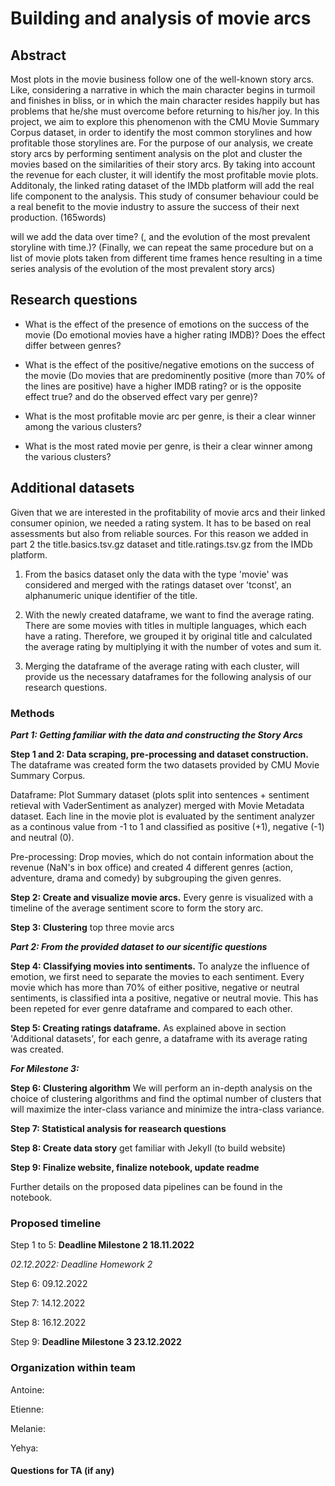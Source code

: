 # Building and analysis of movie arcs

## Abstract
Most plots in the movie business follow one of the well-known story arcs. Like, considering a narrative in which the main character begins in turmoil and finishes in bliss, or in which the main character resides happily but has problems that he/she must overcome before returning to his/her joy. In this project, we aim to explore this phenomenon with the CMU Movie Summary Corpus dataset, in order to identify the most common storylines and how profitable those storylines are. For the purpose of our analysis, we create story arcs by performing sentiment analysis on the plot and  cluster the movies based on the similarities of their story arcs. By taking into account the revenue for each cluster, it will identify the most profitable movie plots. Additonaly, the linked rating dataset of the IMDb platform will add the real life component to the analysis. This study of consumer behaviour could be a real benefit to the movie industry to assure the success of their next production. (165words)

will we add the data over time? (, and the evolution of the most prevalent storyline with time.)? 
(Finally, we can repeat the same procedure but on a list of movie plots taken from different time frames hence resulting in a time series analysis of the evolution of the most prevalent story arcs)

## Research questions
- What is the effect of the presence of emotions on the success of the movie (Do emotional movies have a higher rating IMDB)? Does the effect differ between genres?

- What is the effect of the positive/negative emotions on the success of the movie (Do movies that are predominently positive (more than 70% of the lines are positive) have a higher IMDB rating? or is the opposite effect true? and do the observed effect vary per genre)?

- What is the most profitable movie arc per genre, is their a clear winner among the various clusters?

- What is the most rated movie per genre, is their a clear winner among the various clusters?


## Additional datasets
Given that we are interested in the profitability of movie arcs and their linked consumer opinion, we needed a rating system. It has to be based on real assessments but also from reliable sources. For this reason we added in part 2 the title.basics.tsv.gz dataset and title.ratings.tsv.gz from the IMDb platform. 

1. From the basics dataset only the data with the type 'movie' was considered and merged with the ratings dataset over 'tconst', an alphanumeric unique identifier of the title. 

2. With the newly created dataframe, we want to find the average rating. There are some movies with titles in multiple languages, which each have a rating. Therefore, we grouped it by original title and calculated the average rating by multiplying it with the number of votes and sum it.

3. Merging the dataframe of the average rating with each cluster, will provide us the necessary dataframes for the following analysis of our research questions.

### Methods

***Part 1: Getting familiar with the data and constructing the Story Arcs***

**Step 1 and 2: Data scraping, pre-processing and dataset construction.** The dataframe was created form the two datasets provided by CMU Movie Summary Corpus. 

Dataframe: Plot Summary dataset (plots split into sentences + sentiment retieval with VaderSentiment as analyzer) merged with Movie Metadata dataset. Each line in the movie plot is evaluated by the sentiment analyzer as a continous value from -1 to 1 and classified as positive (+1), negative (-1) and neutral (0).

Pre-processing: Drop movies, which do not contain information about the revenue (NaN's in box office) and created 4 different genres (action, adventure, drama and comedy) by subgrouping the given genres.

**Step 2: Create and visualize movie arcs.** Every genre is visualized with a timeline of the average sentiment score to form the story arc.

**Step 3: Clustering** top three movie arcs

***Part 2: From the provided dataset to our sicentific questions*** 

**Step 4: Classifying movies into sentiments.** To analyze the influence of emotion, we first need to separate the movies to each sentiment. Every movie which has more than 70% of either positive, negative or neutral sentiments, is classified inta a positive, negative or neutral movie. This has been repeted for ever genre dataframe and compared to each other.

**Step 5: Creating ratings dataframe.** As explained above in section 'Additional datasets', for each genre, a dataframe with its average rating was created. 


***For Milestone 3:***

**Step 6: Clustering algorithm** We will perform an in-depth analysis on the choice of clustering algorithms and find the optimal number of clusters that will maximize the inter-class variance and minimize the intra-class variance.

**Step 7: Statistical analysis for reasearch questions**

**Step 8: Create data story** get familiar with Jekyll (to build website)

**Step 9: Finalize website, finalize notebook, update readme**


Further details on the proposed data pipelines can be found in the notebook.


### Proposed timeline

Step 1 to 5: **Deadline Milestone 2 18.11.2022**

*02.12.2022: Deadline Homework 2*

Step 6: 09.12.2022

Step 7: 14.12.2022

Step 8: 16.12.2022

Step 9: **Deadline Milestone 3 23.12.2022**

### Organization within team
Antoine: 

Etienne: 

Melanie:

Yehya:


#### Questions for TA (if any)
